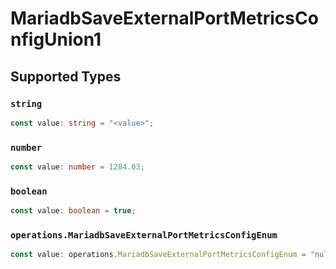 # MariadbSaveExternalPortMetricsConfigUnion1


## Supported Types

### `string`

```typescript
const value: string = "<value>";
```

### `number`

```typescript
const value: number = 1284.03;
```

### `boolean`

```typescript
const value: boolean = true;
```

### `operations.MariadbSaveExternalPortMetricsConfigEnum`

```typescript
const value: operations.MariadbSaveExternalPortMetricsConfigEnum = "null";
```

